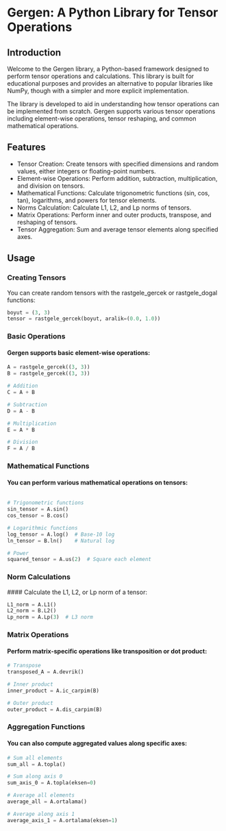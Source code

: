 # Gergen: A Python Library for Tensor Operations

## Introduction

Welcome to the Gergen library, a Python-based framework designed to perform tensor operations and calculations. This library is built for educational purposes and provides an alternative to popular libraries like NumPy, though with a simpler and more explicit implementation.

The library is developed to aid in understanding how tensor operations can be implemented from scratch. Gergen supports various tensor operations including element-wise operations, tensor reshaping, and common mathematical operations.

## Features

* Tensor Creation: Create tensors with specified dimensions and random values, either integers or floating-point numbers.
* Element-wise Operations: Perform addition, subtraction, multiplication, and division on tensors.
* Mathematical Functions: Calculate trigonometric functions (sin, cos, tan), logarithms, and powers for tensor elements.
* Norms Calculation: Calculate L1, L2, and Lp norms of tensors.
* Matrix Operations: Perform inner and outer products, transpose, and reshaping of tensors.
* Tensor Aggregation: Sum and average tensor elements along specified axes.

## Usage

### Creating Tensors
You can create random tensors with the rastgele_gercek or rastgele_dogal functions:

```python
boyut = (3, 3)
tensor = rastgele_gercek(boyut, aralik=(0.0, 1.0))
```

### Basic Operations
#### Gergen supports basic element-wise operations:


```python
A = rastgele_gercek((3, 3))
B = rastgele_gercek((3, 3))

# Addition
C = A + B

# Subtraction
D = A - B

# Multiplication
E = A * B

# Division
F = A / B

```

### Mathematical Functions
#### You can perform various mathematical operations on tensors:

``` python

# Trigonometric functions
sin_tensor = A.sin()
cos_tensor = B.cos()

# Logarithmic functions
log_tensor = A.log()  # Base-10 log
ln_tensor = B.ln()    # Natural log

# Power
squared_tensor = A.us(2)  # Square each element

```

### Norm Calculations
#### Calculate the L1, L2, or Lp norm of a tensor:

``` python
L1_norm = A.L1()
L2_norm = B.L2()
Lp_norm = A.Lp(3)  # L3 norm
```

### Matrix Operations
#### Perform matrix-specific operations like transposition or dot product:

```python
# Transpose
transposed_A = A.devrik()

# Inner product
inner_product = A.ic_carpim(B)

# Outer product
outer_product = A.dis_carpim(B)

```
### Aggregation Functions
#### You can also compute aggregated values along specific axes:

``` python
# Sum all elements
sum_all = A.topla()

# Sum along axis 0
sum_axis_0 = A.topla(eksen=0)

# Average all elements
average_all = A.ortalama()

# Average along axis 1
average_axis_1 = A.ortalama(eksen=1)
```
